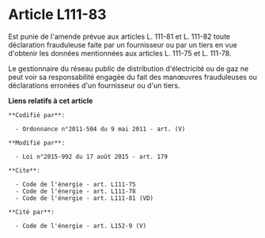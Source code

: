 # Article L111-83

Est punie de l'amende prévue aux articles L. 111-81 et L. 111-82 toute déclaration frauduleuse faite par un fournisseur ou
par un tiers en vue d'obtenir les données mentionnées aux articles L. 111-75 et L. 111-78. 

Le gestionnaire du réseau public de distribution d'électricité ou de gaz ne peut voir sa responsabilité engagée du fait des
manœuvres frauduleuses ou déclarations erronées d'un fournisseur ou d'un tiers.

**Liens relatifs à cet article**

	**Codifié par**:

	  - Ordonnance n°2011-504 du 9 mai 2011 - art. (V)

	**Modifié par**:

	  - Loi n°2015-992 du 17 août 2015 - art. 179

	**Cite**:

	  - Code de l'énergie - art. L111-75
	  - Code de l'énergie - art. L111-78
	  - Code de l'énergie - art. L111-81 (VD)

	**Cité par**:

	  - Code de l'énergie - art. L152-9 (V)
